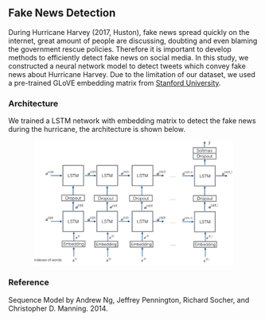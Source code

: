 ## Fake News Detection

During Hurricane Harvey (2017, Huston), fake news spread quickly on the internet, great amount of people are discussing, doubting and even blaming the government rescue policies. Therefore it is important to develop methods to efficiently detect fake news on social media. In this study, we constructed a neural network model to detect tweets which convey fake news about Hurricane Harvey. Due to the limitation of our dataset, we used a pre-trained GLoVE embedding matrix from [Stanford University](https://nlp.stanford.edu/projects/glove/).

### Architecture

We trained a LSTM network with embedding matrix to detect the fake news during the hurricane, the architecture is shown below.
<p align="center">
  <img src="https://github.com/fangshulin/Fake-News-Detection/blob/master/img/architecture.png" width="400"/></p>

### Reference
Sequence Model by Andrew Ng, Jeffrey Pennington, Richard Socher, and Christopher D. Manning. 2014. 

